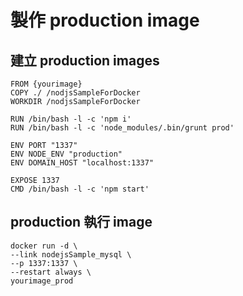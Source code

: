 製作 production image
=====================

建立 production images
----------------------

```
FROM {yourimage}
COPY ./ /nodjsSampleForDocker
WORKDIR /nodjsSampleForDocker

RUN /bin/bash -l -c 'npm i'
RUN /bin/bash -l -c 'node_modules/.bin/grunt prod'

ENV PORT "1337"
ENV NODE_ENV "production"
ENV DOMAIN_HOST "localhost:1337"

EXPOSE 1337
CMD /bin/bash -l -c 'npm start'

```

production 執行 image
---------------------

```
docker run -d \
--link nodejsSample_mysql \
--p 1337:1337 \
--restart always \
yourimage_prod
```
